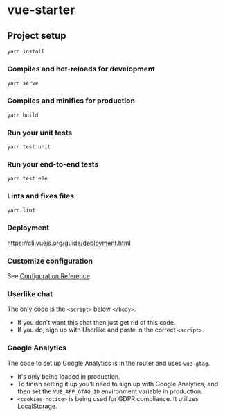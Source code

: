 # vue-starter

## Project setup

```
yarn install
```

### Compiles and hot-reloads for development

```
yarn serve
```

### Compiles and minifies for production

```
yarn build
```

### Run your unit tests

```
yarn test:unit
```

### Run your end-to-end tests

```
yarn test:e2e
```

### Lints and fixes files

```
yarn lint
```

### Deployment

https://cli.vuejs.org/guide/deployment.html

### Customize configuration

See [Configuration Reference](https://cli.vuejs.org/config/).

### Userlike chat

The only code is the `<script>` below `</body>`.

- If you don't want this chat then just get rid of this code.
- If you do, sign up with Userlike and paste in the correct `<script>`.

### Google Analytics

The code to set up Google Analytics is in the router and uses `vue-gtag`.

- It's only being loaded in production.
- To finish setting it up you'll need to sign up with Google Analytics, and then set the `VUE_APP_GTAG_ID` environment variable in production.
- `<cookies-notice>` is being used for GDPR compliance. It utilizes LocalStorage.
